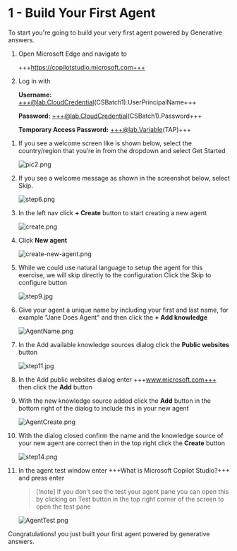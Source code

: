 # 1 - Build Your First Agent

To start you're going to build your very first agent powered by Generative answers.

1. Open Microsoft Edge and navigate to

    +++https://copilotstudio.microsoft.com+++

1. Log in with 

    **Username:** +++@lab.CloudCredential(CSBatch1).UserPrincipalName+++


    **Password:** +++@lab.CloudCredential(CSBatch1).Password+++

    **Temporary Access Password:** +++@lab.Variable(TAP)+++

<!-- 3. If you see a message about needing to setup additional security like is shown below, select **Ask later**

    ![pic1_official.png](./images/instructions273634/pic1_official.png) -->

1. If you see a welcome screen like is shown below, select the country/region that you’re in from the dropdown and select Get Started

    ![pic2.png](./images/instructions273634/pic2.png)

1. If you see a welcome message as shown in the screenshot below, select Skip.

    ![step6.png](./images/instructions273634/step6.png)

1. In the left nav click **+ Create** button to start creating a new agent

    ![create.png](./images/instructions279065/create.png)

1. Click **New agent**

    ![create-new-agent.png](./images/instructions279065/create-new-agent.png)

1. While we could use natural language to setup the agent for this exercise, we will skip directly to the configuration Click the Skip to configure button

    ![step9.jpg](./images/instructions273634/step9.jpg)

1. Give your agent a unique name by including your first and last name, for example "Jane Does Agent" and then click the **+ Add knowledge**

    ![AgentName.png](./images/instructions273634/step10.jpg)

1. In the Add available knowledge sources dialog click the **Public websites** button

    ![step11.jpg](./images/instructions273634/step11.jpg)

1. In the Add public websites dialog enter +++www.microsoft.com+++ then click the **Add** button

1. With the new knowledge source added click the **Add** button in the bottom right of the dialog to include this in your new agent

    ![AgentCreate.png](./images/instructions273634/step12.jpg)

1. With the dialog closed confirm the name and the knowledge source of your new agent are correct then in the top right click the **Create** button

    ![step14.png](./images/instructions273634/step14.png)

1. In the agent test window enter +++What is Microsoft Copilot Studio?+++ and press enter

    > [!note] If you don't see the test your agent pane you can open this by clicking on Test button in the top right corner of the screen to open the test pane

    ![AgentTest.png](./images/instructions273634/step15.jpg)

Congratulations! you just built your first agent powered by generative answers.
